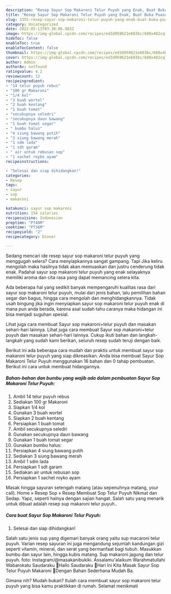 ```yaml
---
description: "Resep Sayur Sop Makaroni Telur Puyuh yang Enak, Buat Buka Puasa Bikin Ngiler"
title: "Resep Sayur Sop Makaroni Telur Puyuh yang Enak, Buat Buka Puasa Bikin Ngiler"
slug: 3355-resep-sayur-sop-makaroni-telur-puyuh-yang-enak-buat-buka-puasa-bikin-ngiler
category: Uncategorized
date: 2022-05-11T03:30:06.983Z
image: https://img-global.cpcdn.com/recipes/ed3d959621e603bc/680x482cq70/sayur-sop-makaroni-telur-puyuh-foto-resep-utama.jpg
hideToc: false
enableToc: true
enableTocContent: false
thumbnail: https://img-global.cpcdn.com/recipes/ed3d959621e603bc/680x482cq70/sayur-sop-makaroni-telur-puyuh-foto-resep-utama.jpg
cover: https://img-global.cpcdn.com/recipes/ed3d959621e603bc/680x482cq70/sayur-sop-makaroni-telur-puyuh-foto-resep-utama.jpg
author: Admin
authorAv: notfound
ratingvalue: 4.2
reviewcount: 12
recipeingredient:
- "14 telur puyuh rebus"
- "100 gr Makaroni"
- "1/4 kol"
- "3 buah wortel"
- "2 buah kentang"
- "1 buah tomat"
- "secukupnya seledri"
- "secukupnya daun bawang"
- "1 buah tomat segar"
- " bumbu halus"
- "4 siung bawang putih"
- "3 siung bawang merah"
- "1 sdm lada"
- "1 sdt garam"
- " air untuk rebusan sop"
- "1 sachet royko ayam"
recipeinstructions:

- "Selesai dan siap dihidangkan!"
categories:
- Resep
tags:
- sayur
- sop
- makaroni

katakunci: sayur sop makaroni 
nutrition: 154 calories
recipecuisine: Indonesian
preptime: "PT40M"
cooktime: "PT36M"
recipeyield: "2"
recipecategory: Dinner

---
```



Sedang mencari ide resep sayur sop makaroni telur puyuh yang menggugah selera? Cara menyiapkannya sangat gampang. Tapi Jika keliru mengolah maka hasilnya tidak akan memuaskan dan justru cenderung tidak enak. Padahal sayur sop makaroni telur puyuh yang enak selayaknya memiliki aroma dan cita rasa yang dapat memancing selera kita.


Ada beberapa hal yang sedikit banyak mempengaruhi kualitas rasa dari sayur sop makaroni telur puyuh, mulai dari jenis bahan, lalu pemilihan bahan segar dan bagus, hingga cara mengolah dan menghidangkannya. Tidak usah bingung jika ingin menyiapkan sayur sop makaroni telur puyuh enak di mana pun anda berada, karena asal sudah tahu caranya maka hidangan ini bisa menjadi suguhan spesial.

Lihat juga cara membuat Sayur sop makaroni+telur puyuh dan masakan sehari-hari lainnya. Lihat juga cara membuat Sayur sop makaroni+telur puyuh dan masakan sehari-hari lainnya. Cukup ikuti bahan dan langkah-langkah yang sudah kami berikan, seluruh resep sudah teruji dengan baik.


Berikut ini ada beberapa cara mudah dan praktis untuk membuat sayur sop makaroni telur puyuh yang siap dikreasikan. Anda bisa membuat Sayur Sop Makaroni Telur Puyuh menggunakan 16 bahan dan 0 tahap pembuatan. Berikut ini cara untuk membuat hidangannya.

<!--inarticleads1-->

##### Bahan-bahan dan bumbu yang wajib ada dalam pembuatan Sayur Sop Makaroni Telur Puyuh:

1. Ambil 14 telur puyuh rebus
1. Sediakan 100 gr Makaroni
1. Siapkan 1/4 kol
1. Gunakan 3 buah wortel
1. Siapkan 2 buah kentang
1. Persiapkan 1 buah tomat
1. Ambil secukupnya seledri
1. Gunakan secukupnya daun bawang
1. Gunakan 1 buah tomat segar
1. Gunakan  bumbu halus:
1. Persiapkan 4 siung bawang putih
1. Sediakan 3 siung bawang merah
1. Ambil 1 sdm lada
1. Persiapkan 1 sdt garam
1. Sediakan  air untuk rebusan sop
1. Persiapkan 1 sachet royko ayam


Masak hingga sayuran setengah matang (atau sepenuhnya matang, your call). Home » Resep Sop » Resep Membuat Sop Telur Puyuh Nikmat dan Sedap. Yapz, seperti halnya dengan sajian hangat. Salah satu yang menarik untuk dibuat adalah resep sup makaroni telur puyuh.. 

<!--inarticleads2-->

##### Cara buat Sayur Sop Makaroni Telur Puyuh:


1. Selesai dan siap dihidangkan!

Salah satu jenis sup yang digemari banyak orang yaitu sup macaroni telur puyuh. Varian resep sayuran ini juga mengandung sejumlah kandungan gizi seperti vitamin, mineral, dan serat yang bermanfaat bagi tubuh. Masukkan bumbu dan sayur lain, hingga kubis matang. Sup makaroni jagung dan telur puyuh. foto: Instagram/@masakanibukiki. Assalamu&#39;alaikum Warahmatullahi Wabarokatu Saudaraku 🤗Hallo Saudaraku 🤗Hari Ini Kita Masak Sayur Sop Telur Puyuh Makaroni 🤤Dengan Bahan Sederhana Mudah Ba. 

Gimana nih? Mudah bukan? Itulah cara membuat sayur sop makaroni telur puyuh yang bisa kamu praktikkan di rumah. Selamat menikmati
